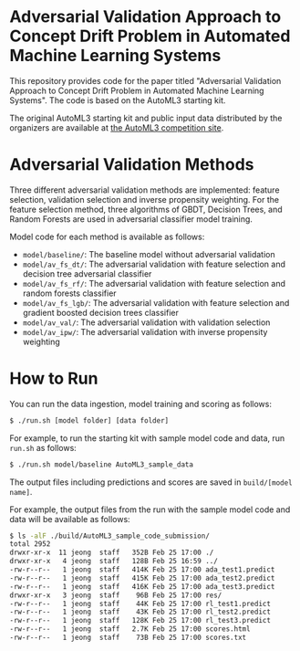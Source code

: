 # Adversarial Validation Approach to Concept Drift Problem in Automated Machine Learning Systems

This repository provides code for the paper titled "Adversarial Validation Approach to Concept Drift Problem in Automated Machine Learning Systems". The code is based on the AutoML3 starting kit.

The original AutoML3 starting kit and public input data distributed by the organizers are available at [the AutoML3 competition site](https://competitions.codalab.org/competitions/19836#participate).

# Adversarial Validation Methods

Three different adversarial validation methods are implemented: feature selection, validation selection and inverse propensity weighting. For the feature selection method, three algorithms of GBDT, Decision Trees, and Random Forests are used in adversarial classifier model training.

Model code for each method is available as follows:
* `model/baseline/`: The baseline model without adversarial validation
* `model/av_fs_dt/`: The adversarial validation with feature selection and decision tree adversarial classifier
* `model/av_fs_rf/`: The adversarial validation with feature selection and random forests classifier
* `model/av_fs_lgb/`: The adversarial validation with feature selection and gradient boosted decision trees classifier
* `model/av_val/`: The adversarial validation with validation selection
* `model/av_ipw/`: The adversarial validation with inverse propensity weighting

# How to Run

You can run the data ingestion, model training and scoring as follows:
```bash
$ ./run.sh [model folder] [data folder]
```
For example, to run the starting kit with sample model code and data, run `run.sh` as follows:
```bash
$ ./run.sh model/baseline AutoML3_sample_data
```

The output files including predictions and scores are saved in `build/[model name]`.

For example, the output files from the run with the sample model code and data will be available as follows:

```bash
$ ls -alF ./build/AutoML3_sample_code_submission/
total 2952
drwxr-xr-x  11 jeong  staff   352B Feb 25 17:00 ./
drwxr-xr-x   4 jeong  staff   128B Feb 25 16:59 ../
-rw-r--r--   1 jeong  staff   414K Feb 25 17:00 ada_test1.predict
-rw-r--r--   1 jeong  staff   415K Feb 25 17:00 ada_test2.predict
-rw-r--r--   1 jeong  staff   416K Feb 25 17:00 ada_test3.predict
drwxr-xr-x   3 jeong  staff    96B Feb 25 17:00 res/
-rw-r--r--   1 jeong  staff    44K Feb 25 17:00 rl_test1.predict
-rw-r--r--   1 jeong  staff    43K Feb 25 17:00 rl_test2.predict
-rw-r--r--   1 jeong  staff   128K Feb 25 17:00 rl_test3.predict
-rw-r--r--   1 jeong  staff   2.7K Feb 25 17:00 scores.html
-rw-r--r--   1 jeong  staff    73B Feb 25 17:00 scores.txt
```

